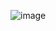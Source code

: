 ![image](https://github.com/Duman128/DarknessDemo/blob/5181f63a3f30ab86f696fdd1e68554e131d0366e/gif.gif)
